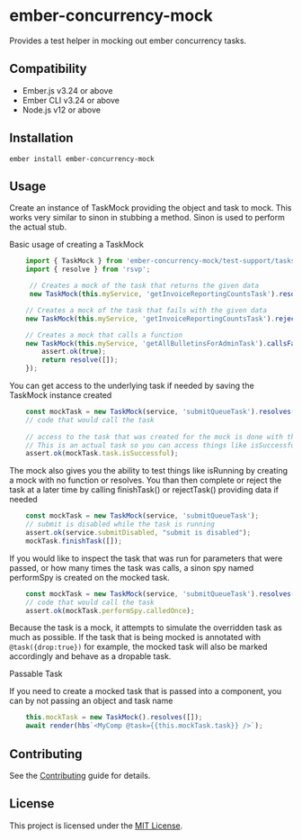 ember-concurrency-mock
==============================================================================

Provides a test helper in mocking out ember concurrency tasks. 


Compatibility
------------------------------------------------------------------------------

* Ember.js v3.24 or above
* Ember CLI v3.24 or above
* Node.js v12 or above


Installation
------------------------------------------------------------------------------

```
ember install ember-concurrency-mock
```


Usage
------------------------------------------------------------------------------

Create an instance of TaskMock providing the object and task to mock. This works very similar to 
sinon in stubbing a method. Sinon is used to perform the actual stub.

Basic usage of creating a TaskMock
```js
    import { TaskMock } from 'ember-concurrency-mock/test-support/tasks';
    import { resolve } from 'rsvp';

     // Creates a mock of the task that returns the given data
     new TaskMock(this.myService, 'getInvoiceReportingCountsTask').resolves({});

    // Creates a mock of the task that fails with the given data
    new TaskMock(this.myService, 'getInvoiceReportingCountsTask').rejects({});

    // Creates a mock that calls a function 
    new TaskMock(this.myService, 'getAllBulletinsForAdminTask').callsFake(() => {
        assert.ok(true);
        return resolve([]);
    });

```

You can get access to the underlying task if needed by saving the TaskMock instance created
```js
    const mockTask = new TaskMock(service, 'submitQueueTask').resolves({});
    // code that would call the task
    
    // access to the task that was created for the mock is done with the task property. 
    // This is an actual task so you can access things like isSuccessful
    assert.ok(mockTask.task.isSuccessful);

```

The mock also gives you the ability to test things like isRunning by creating a mock with no function or resolves.
You than then complete or reject the task at a later time by calling finishTask() or rejectTask() providing data
if needed

```js
    const mockTask = new TaskMock(service, 'submitQueueTask');
    // submit is disabled while the task is running
    assert.ok(service.submitDisabled, "submit is disabled");  
    mockTask.finishTask([]);

```

If you would like to inspect the task that was run for parameters that were passed, or how many times the 
task was calls, a sinon spy named performSpy is created on the mocked task.
```js
    const mockTask = new TaskMock(service, 'submitQueueTask').resolves([]);
    // code that would call the task
    assert.ok(mockTask.performSpy.calledOnce);

```

Because the task is a mock, it attempts to simulate the overridden task as much as possible. 
If the task that is being mocked is annotated with `@task({drop:true})` for example, the mocked task
will also be marked accordingly and behave as a dropable task. 

Passable Task

If you need to create a mocked task that is passed into a component, you can by not 
passing an object and task name 
```js
    this.mockTask = new TaskMock().resolves([]);
    await render(hbs`<MyComp @task={{this.mockTask.task}} />`);
```


Contributing
------------------------------------------------------------------------------

See the [Contributing](CONTRIBUTING.md) guide for details.


License
------------------------------------------------------------------------------

This project is licensed under the [MIT License](LICENSE.md).
